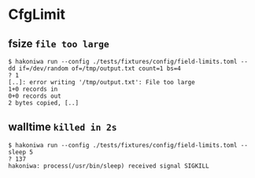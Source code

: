 # CfgLimit

## fsize `file too large`

```console
$ hakoniwa run --config ./tests/fixtures/config/field-limits.toml -- dd if=/dev/random of=/tmp/output.txt count=1 bs=4
? 1
[..]: error writing '/tmp/output.txt': File too large
1+0 records in
0+0 records out
2 bytes copied, [..]

```

## walltime `killed in 2s`

```console
$ hakoniwa run --config ./tests/fixtures/config/field-limits.toml -- sleep 5
? 137
hakoniwa: process(/usr/bin/sleep) received signal SIGKILL

```
